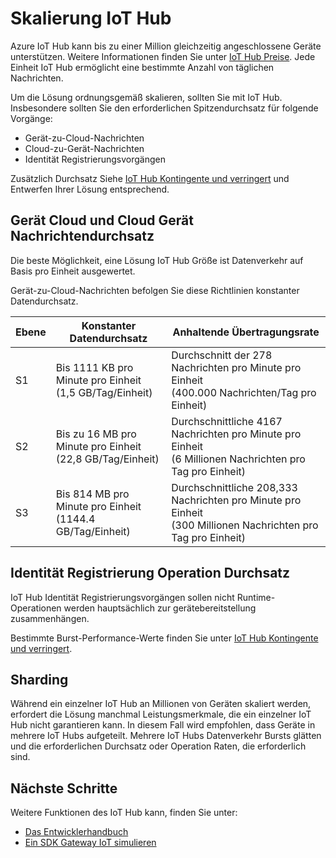 <properties
 pageTitle="Azure IoT Hub Skalierung | Microsoft Azure"
 description="Beschreibt, wie Azure IoT Hub."
 services="iot-hub"
 documentationCenter=""
 authors="fsautomata"
 manager="timlt"
 editor=""/>

<tags
 ms.service="iot-hub"
 ms.devlang="na"
 ms.topic="article"
 ms.tgt_pltfrm="na"
 ms.workload="na"
 ms.date="09/19/2016"
 ms.author="elioda"/>

# <a name="scaling-iot-hub"></a>Skalierung IoT Hub

Azure IoT Hub kann bis zu einer Million gleichzeitig angeschlossene Geräte unterstützen. Weitere Informationen finden Sie unter [IoT Hub Preise][lnk-pricing]. Jede Einheit IoT Hub ermöglicht eine bestimmte Anzahl von täglichen Nachrichten.

Um die Lösung ordnungsgemäß skalieren, sollten Sie mit IoT Hub. Insbesondere sollten Sie den erforderlichen Spitzendurchsatz für folgende Vorgänge:

* Gerät-zu-Cloud-Nachrichten
* Cloud-zu-Gerät-Nachrichten
* Identität Registrierungsvorgängen

Zusätzlich Durchsatz Siehe [IoT Hub Kontingente und verringert][] und Entwerfen Ihrer Lösung entsprechend.

## <a name="device-to-cloud-and-cloud-to-device-message-throughput"></a>Gerät Cloud und Cloud Gerät Nachrichtendurchsatz

Die beste Möglichkeit, eine Lösung IoT Hub Größe ist Datenverkehr auf Basis pro Einheit ausgewertet.

Gerät-zu-Cloud-Nachrichten befolgen Sie diese Richtlinien konstanter Datendurchsatz.

| Ebene | Konstanter Datendurchsatz | Anhaltende Übertragungsrate |
| ---- | -------------------- | ------------------- |
| S1 | Bis 1111 KB pro Minute pro Einheit<br/>(1,5 GB/Tag/Einheit) | Durchschnitt der 278 Nachrichten pro Minute pro Einheit<br/>(400.000 Nachrichten/Tag pro Einheit) |
| S2 | Bis zu 16 MB pro Minute pro Einheit<br/>(22,8 GB/Tag/Einheit) | Durchschnittliche 4167 Nachrichten pro Minute pro Einheit<br/>(6 Millionen Nachrichten pro Tag pro Einheit) |
| S3 | Bis 814 MB pro Minute pro Einheit<br/>(1144.4 GB/Tag/Einheit) | Durchschnittliche 208,333 Nachrichten pro Minute pro Einheit<br/>(300 Millionen Nachrichten pro Tag pro Einheit) |

## <a name="identity-registry-operation-throughput"></a>Identität Registrierung Operation Durchsatz

IoT Hub Identität Registrierungsvorgängen sollen nicht Runtime-Operationen werden hauptsächlich zur gerätebereitstellung zusammenhängen.

Bestimmte Burst-Performance-Werte finden Sie unter [IoT Hub Kontingente und verringert][].

## <a name="sharding"></a>Sharding

Während ein einzelner IoT Hub an Millionen von Geräten skaliert werden, erfordert die Lösung manchmal Leistungsmerkmale, die ein einzelner IoT Hub nicht garantieren kann. In diesem Fall wird empfohlen, dass Geräte in mehrere IoT Hubs aufgeteilt. Mehrere IoT Hubs Datenverkehr Bursts glätten und die erforderlichen Durchsatz oder Operation Raten, die erforderlich sind.

## <a name="next-steps"></a>Nächste Schritte

Weitere Funktionen des IoT Hub kann, finden Sie unter:

- [Das Entwicklerhandbuch][lnk-devguide]
- [Ein SDK Gateway IoT simulieren][lnk-gateway]

[lnk-pricing]: https://azure.microsoft.com/pricing/details/iot-hub
[IoT Hub Kontingente und verringert]: iot-hub-devguide-quotas-throttling.md

[lnk-devguide]: iot-hub-devguide.md
[lnk-gateway]: iot-hub-linux-gateway-sdk-simulated-device.md
